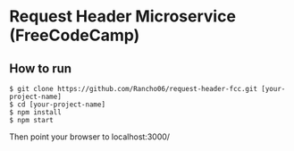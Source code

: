 # Request Header Microservice (FreeCodeCamp)

## How to run
```
$ git clone https://github.com/Rancho06/request-header-fcc.git [your-project-name]
$ cd [your-project-name]
$ npm install
$ npm start
```
Then point your browser to localhost:3000/
